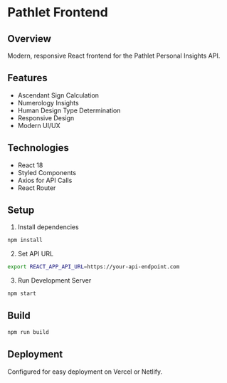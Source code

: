 # Pathlet Frontend

## Overview
Modern, responsive React frontend for the Pathlet Personal Insights API.

## Features
- Ascendant Sign Calculation
- Numerology Insights
- Human Design Type Determination
- Responsive Design
- Modern UI/UX

## Technologies
- React 18
- Styled Components
- Axios for API Calls
- React Router

## Setup
1. Install dependencies
```bash
npm install
```

2. Set API URL
```bash
export REACT_APP_API_URL=https://your-api-endpoint.com
```

3. Run Development Server
```bash
npm start
```

## Build
```bash
npm run build
```

## Deployment
Configured for easy deployment on Vercel or Netlify.

